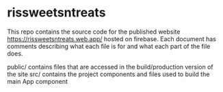 # rissweetsntreats
This repo contains the source code for the published website https://rissweetsntreats.web.app/ hosted on firebase. 
Each document has comments describing what each file is for and what each part of the file does.

public/ contains files that are accessed in the build/production version of the site
src/ contains the project components and files used to build the main App component 
